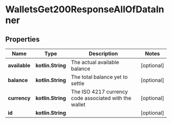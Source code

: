 
# WalletsGet200ResponseAllOfDataInner

## Properties
Name | Type | Description | Notes
------------ | ------------- | ------------- | -------------
**available** | **kotlin.String** | The actual available balance |  [optional]
**balance** | **kotlin.String** | The total balance yet to settle |  [optional]
**currency** | **kotlin.String** | The ISO 4217 currency code associated with the wallet |  [optional]
**id** | **kotlin.String** |  |  [optional]



